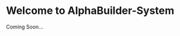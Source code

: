 <div style={{ textAlign: 'center', padding: '4rem 0' }}>
<h1>Welcome to AlphaBuilder-System </h1>
<p>Coming Soon...</p>
</div>